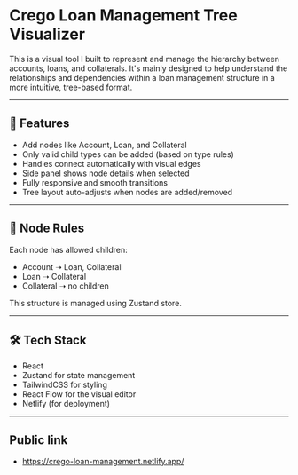 # Crego Loan Management Tree Visualizer

This is a visual tool I built to represent and manage the hierarchy between accounts, loans, and collaterals. It's mainly designed to help understand the relationships and dependencies within a loan management structure in a more intuitive, tree-based format.

---

## 🚀 Features

- Add nodes like Account, Loan, and Collateral
- Only valid child types can be added (based on type rules)
- Handles connect automatically with visual edges
- Side panel shows node details when selected
- Fully responsive and smooth transitions
- Tree layout auto-adjusts when nodes are added/removed

---

## 🧠 Node Rules

Each node has allowed children:

- Account ➝ Loan, Collateral  
- Loan ➝ Collateral  
- Collateral ➝ no children

This structure is managed using Zustand store.

---

## 🛠️ Tech Stack

- React
- Zustand for state management
- TailwindCSS for styling
- React Flow for the visual editor
- Netlify (for deployment)

---

## Public link

- https://crego-loan-management.netlify.app/

